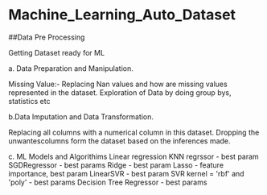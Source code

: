 # Machine_Learning_Auto_Dataset

##Data Pre Processing 

Getting Dataset ready for ML 

a. Data Preparation and Manipulation.

Missing Value:- Replacing Nan values and how are missing values represented in the dataset.
Exploration of Data by doing group bys, statistics etc

b.Data Imputation and Data Transformation.

Replacing all columns with a numerical column in this dataset.
Dropping the unwantescolumns form the dataset based on the inferences made.

c. ML Models and Algorithims
Linear regression
KNN regrssor - best param
SGDRegressor - best params
Ridge - best param
Lasso - feature importance, best param
LinearSVR - best param
SVR kernel = 'rbf' and 'poly' - best params
Decision Tree Regressor - best params
